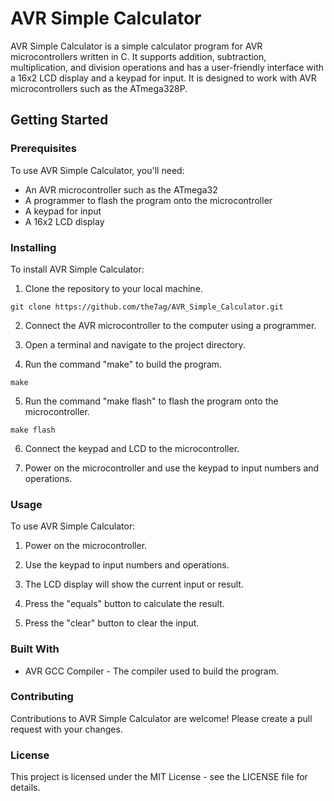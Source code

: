 # AVR Simple Calculator
AVR Simple Calculator is a simple calculator program for AVR microcontrollers written in C. It supports addition, subtraction, multiplication, and division operations and has a user-friendly interface with a 16x2 LCD display and a keypad for input. It is designed to work with AVR microcontrollers such as the ATmega328P.

## Getting Started
### Prerequisites
To use AVR Simple Calculator, you'll need:

* An AVR microcontroller such as the ATmega32
* A programmer to flash the program onto the microcontroller
* A keypad for input
* A 16x2 LCD display
### Installing
To install AVR Simple Calculator:

1. Clone the repository to your local machine.
```
git clone https://github.com/the7ag/AVR_Simple_Calculator.git
```
2. Connect the AVR microcontroller to the computer using a programmer.

3. Open a terminal and navigate to the project directory.

4. Run the command "make" to build the program.
```
make
```
5. Run the command "make flash" to flash the program onto the microcontroller.
```
make flash
```
6. Connect the keypad and LCD to the microcontroller.

7. Power on the microcontroller and use the keypad to input numbers and operations.

### Usage
To use AVR Simple Calculator:

1. Power on the microcontroller.

2. Use the keypad to input numbers and operations.

3. The LCD display will show the current input or result.

4. Press the "equals" button to calculate the result.

4. Press the "clear" button to clear the input.

### Built With
* AVR GCC Compiler - The compiler used to build the program.
### Contributing
Contributions to AVR Simple Calculator are welcome! Please create a pull request with your changes.

### License
This project is licensed under the MIT License - see the LICENSE file for details.
